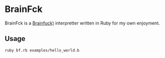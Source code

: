 BrainFck
========

BrainFck is a [Brainfuck)](http://en.wikipedia.org/wiki/Brainfuck) interpretter
written in Ruby for my own enjoyment.

Usage
-----

    ruby bf.rb examples/hello_world.b
